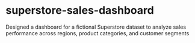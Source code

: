 # superstore-sales-dashboard
Designed a dashboard for a fictional Superstore dataset to analyze sales performance across regions, product categories, and customer segments
